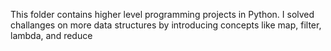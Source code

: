 This folder contains higher level programming projects in Python. I solved challanges on more data structures by introducing concepts like map, filter, lambda, and reduce
